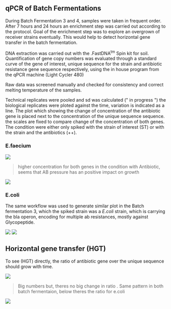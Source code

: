 qPCR of Batch Fermentations
---------------------------

During Batch Fermentation 3 and 4, samples were taken in frequent order.
After 7 hours and 24 hours an enrichment step was carried out according
to the protocol. Goal of the enrichment step was to explore an overgrown
of receiver strains eventually. This would help to detect horizontal
gene transfer in the batch fermentation.

DNA extraction was carried out with the .FastDNA<sup>tm</sup> Spin kit
for soil. Quantification of gene copy numbers was evaluated through a
standard curve of the gene of interest, unique sequence for the strain
and antibiotic resistance gene sequence respectively, using the in house
program from the qPCR machine (Light Cycler 480)

Raw data was screened manually and checked for consistency and correct
melting temperature of the samples.

Technical replicates were pooled and sd was calculated (" in progress ")
the biological replicates were ploted against the time, variation is
indicated as a line. The plot which showing the change of concentration
of the antibiotic gene is placed next to the concentration of the unique
sequence sequence. the scales are fixed to compare change of the
concentration of both genes. The condition were either only spiked with
the strain of interest (ST) or with the strain and the antibiotics (++).

### E.faecium

![](/Users/moritzherrmann/Bioinformatic_MA/Results/qPCR%20visualisation/E.faecium/++%20_change.png)

> higher concentration for both genes in the condition with Antibiotic,
> seems that AB pressure has an positive impact on growth

![](/Users/moritzherrmann/Bioinformatic_MA/Results/qPCR%20visualisation/E.faecium/ST%20_change.png)

### E.coli

The same workflow was used to generate similar plot in the Batch
fermentation 3, which the spiked strain was a *E.coli* strain, which is
carrying the bla operon, encoding for multiple ab resistances, mostly
against Glycopeptide.

![](/Users/moritzherrmann/Bioinformatic_MA/Results/qPCR%20visualisation/E.coli/++%20_change.png)
![](/Users/moritzherrmann/Bioinformatic_MA/Results/qPCR%20visualisation/E.coli/ST%20_change.png)

Horizontal gene transfer (HGT)
------------------------------

To see (HGT) directly, the ratio of antibiotic gene over the unique
sequence should grow with time.

![](/Users/moritzherrmann/Bioinformatic_MA/Results/qPCR%20visualisation/E.faecium/ratio.png)

> Big numbers but, theres no big change in ratio . Same pattern in both
> batch fermentaion, below theres the ratio for e.coli

![](/Users/moritzherrmann/Bioinformatic_MA/Results/qPCR%20visualisation/E.coli/ratio.png)
